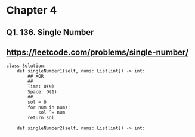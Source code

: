 # Chapter 4

## Q1. 136. Single Number
https://leetcode.com/problems/single-number/
---

```
class Solution:
    def singleNumber1(self, nums: List[int]) -> int:
        ## XOR
        ##
        Time: O(N)
        Space: O(1)
        ##
        sol = 0
        for num in nums:
            sol ^= num
        return sol
        
    def singleNumber2(self, nums: List[int]) -> int:
```
